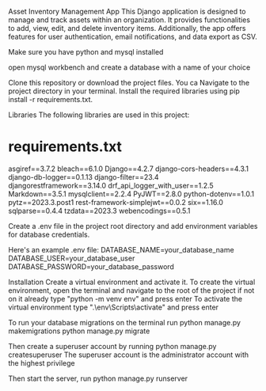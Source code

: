 Asset Inventory Management App
This Django application is designed to manage and track assets within an organization. It provides functionalities to add, view, edit, and delete inventory items. Additionally, the app offers features for user authentication, email notifications, and data export as CSV.

Make sure you have python and mysql installed

open mysql workbench and create a database with a name of your choice

Clone this repository or download the project files.
You ca
Navigate to the project directory in your terminal.
Install the required libraries using pip install -r requirements.txt.

Libraries
The following libraries are used in this project:

# requirements.txt

asgiref==3.7.2
bleach==6.1.0
Django==4.2.7
django-cors-headers==4.3.1
django-db-logger==0.1.13
django-filter==23.4
djangorestframework==3.14.0
drf_api_logger_with_user==1.2.5
Markdown==3.5.1
mysqlclient==2.2.4
PyJWT==2.8.0
python-dotenv==1.0.1
pytz==2023.3.post1
rest-framework-simplejwt==0.0.2
six==1.16.0
sqlparse==0.4.4
tzdata==2023.3
webencodings==0.5.1

Create a .env file in the project root directory and add environment variables for database credentials.

Here's an example .env file:
DATABASE_NAME=your_database_name
DATABASE_USER=your_database_user
DATABASE_PASSWORD=your_database_password


Installation
Create a virtual environment and activate it.
To create the virtual environment, open the terminal and navigate to the root of the project if not on it already
type "python -m venv env" and press enter
To activate the virtual environment type ".\env\Scripts\activate" and press enter

To run your database migrations
on the terminal run
python manage.py makemigrations
python manage.py migrate

Then create a superuser account by running
python manage.py createsuperuser
The superuser account is the administrator account with the highest privilege

Then start the server, run
python manage.py runserver




